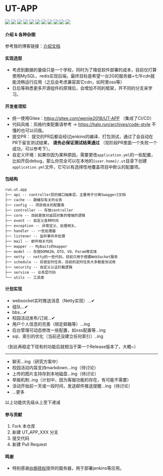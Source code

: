 # UT-APP

<p>
  <a href="https://gitee.com/Lewage59/UT-WeChat"><img src="https://img.shields.io/badge/前端项目-UT_WeChat%20-orange.svg"></a>
  <a href="https://docs.spring.io/spring-boot/docs/2.3.1.RELEASE/reference/html/"><img src="https://img.shields.io/badge/Spring%20Boot-2.3.1.RELEASE-brightgreen.svg"></a>
  <a href="https://www.mysql.com/"><img src="https://img.shields.io/badge/Mysql-5.7-bringhtgreen.svg"></a>
  <a href="https://mp.baomidou.com/"><img src="https://img.shields.io/badge/Mybatis_Plus-3.3.1-blue.svg"></a>
  <a href="https://mp.baomidou.com/"><img src="https://img.shields.io/badge/Netty-4.1.42-brightgreen.svg"></a>
    <a href="https://redis.io/"><img src="https://img.shields.io/badge/redis-5.0.x-red.svg"></a>
    <a href="https://github.com/alibaba/fastjson"><img src="https://img.shields.io/badge/fastjson-1.2.61-bringhtgreen.svg"></a>
    <a href="https://www.layui.com/"><img src="https://img.shields.io/badge/layui-2.4.5-red.svg"></a>
    <a href="https://github.com/google/guava"><img src="https://img.shields.io/badge/Guava-28_jre-ff69b4.svg"></a>
    <a href="https://github.com/looly/hutool"><img src="https://img.shields.io/badge/hutool-5.0.3-yellow.svg"></a>
    <a href="https://developer.qiniu.com/kodo/sdk/1239/java"><img src="https://img.shields.io/badge/七牛云_SDK-7.2.18-blue.svg"></a>
</p>

#### 介绍 & 各种杂图

参考我的博客链接：[介绍文档](https://wenjie.store/archives/ut%E7%9A%84%E4%BB%8B%E7%BB%8D%E5%92%8C%E6%9D%82%E5%9B%BE)

#### 实现选型

- 考虑到数据的量级只是一个学校，同时为了降低软件部署的成本，目前仅打算使用MySQL、redis实现后端，最终目标是希望一台2G的服务器+七牛cdn就能流畅运行应用（之后会考虑兼容其它cdn，如阿里oss等）
- 日后等熟悉更多开源组件的原理后，会增加不同的框架，开不同的分支来学习。

#### 开发者须知

- 统一使用Gitee：https://gitee.com/wenjie2018/UT-APP （集成了CI/CD）
- 代码风格：风格约束配置请参考 -> https://halo.run/archives/code-style  不懂的也可以问我。
- 提交PR： 提交的PR后都会经过jenkins的编译、打包测试，通过了会自动在PR下留言测试结果， **请务必保证测试结果通过** （现阶段PR里面一个失败一个成功，可以参考下）。  
- 自定义环境：如果你因为某种原因，需要更改`application.yml`的一些配置，比如开启debug，那么你完全可以在本地的`{user.home}/.ut`目录下创建`application.yml`文件，它可以有选择性地覆盖项目中默认的配置项。

#### 包结构

```
run.ut.app
├── api -- controller层的接口抽象层，主要用于分离Swagger2文档
├── cache -- 跟缓存有关的业务
├── config -- 项目相关的配置类
├── controller -- 存放controller
├── core -- 目前是放对返回对象的增强的逻辑
├── event -- 自定义各种时间
├── exception -- 异常定义、处理相关。
├── handler -- 一些处理器
├── listener -- 监听事件并处理
├── mail -- 邮件相关代码
├── mapper -- MyBaits的mapper
├── model -- 存放DOMAIN、DTO、VO、Param等实体
├── netty -- netty的一些代码，目前只用于搭建WebSocket服务
├── schedule -- 存放定时任务，目前的定时任务大多都是测试用
├── security -- 自定义认证拦截逻辑
├── service -- 业务层代码
└── utils -- 工具类

```

#### 计划实现

- websocket实时推送消息（Netty实现）...✔
- 组队...✔
- bbs...✔
- 校园活动发布/订阅...✔
- 用户个人信息的完善（绑定邮箱等）...ing
- 后台管理可动态修改一些配置，如oss配置等...ing
- sql、索引的优化（当前还没建立任何索引）..ing

（到此再稳定下现有的功能后就相当于第一个Release版本了，大概~）

---

- 聊天...ing（研究方案中）
- 校园活动内容支持markdown...ing（待讨论）
- 上传的图片支持存到本地磁盘...ing（待讨论）
- 举报机制..ing（计划中，因为客服功能的存在，有可能不需要）
- 活动开始前一天或一段时间，发送邮件推送提醒...ing（待讨论）
- ...更多

以上功能优先级从上至下递减

#### 参与贡献

1.  Fork 本仓库
2.  新建 UT_APP_XXX 分支
3.  提交代码
4.  新建 Pull Request

#### 鸣谢

- 特别感谢[@施晓权](https://gitee.com/sxq2017)提供的服务器，用于部署jenkins等应用。



